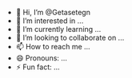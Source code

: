 - 👋 Hi, I’m @Getasetegn
- 👀 I’m interested in ...
- 🌱 I’m currently learning ...
- 💞️ I’m looking to collaborate on ...
- 📫 How to reach me ...
- 😄 Pronouns: ...
- ⚡ Fun fact: ...

<!---
Getasetegn/Getasetegn is a ✨ special ✨ repository because its `README.md` (this file) appears on your GitHub profile.
You can click the Preview link to take a look at your changes.
--->

